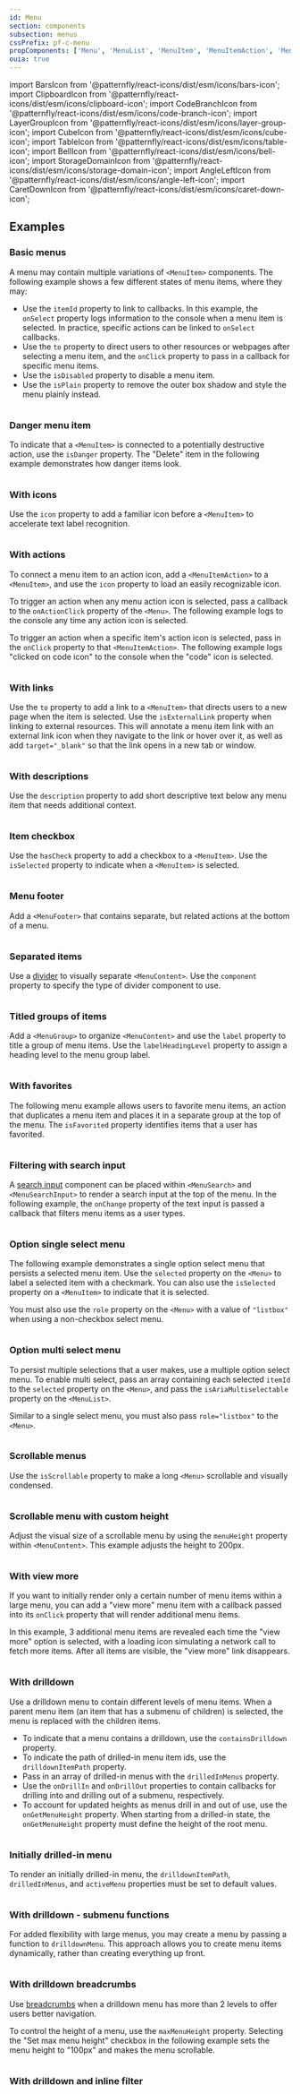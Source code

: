 ```yaml
---
id: Menu
section: components
subsection: menus
cssPrefix: pf-c-menu
propComponents: ['Menu', 'MenuList', 'MenuItem', 'MenuItemAction', 'MenuContent', 'MenuSearch', 'MenuSearchInput', 'MenuGroup']
ouia: true
---
```


import BarsIcon from '@patternfly/react-icons/dist/esm/icons/bars-icon';
import ClipboardIcon from '@patternfly/react-icons/dist/esm/icons/clipboard-icon';
import CodeBranchIcon from '@patternfly/react-icons/dist/esm/icons/code-branch-icon';
import LayerGroupIcon from '@patternfly/react-icons/dist/esm/icons/layer-group-icon';
import CubeIcon from '@patternfly/react-icons/dist/esm/icons/cube-icon';
import TableIcon from '@patternfly/react-icons/dist/esm/icons/table-icon';
import BellIcon from '@patternfly/react-icons/dist/esm/icons/bell-icon';
import StorageDomainIcon from '@patternfly/react-icons/dist/esm/icons/storage-domain-icon';
import AngleLeftIcon from '@patternfly/react-icons/dist/esm/icons/angle-left-icon';
import CaretDownIcon from '@patternfly/react-icons/dist/esm/icons/caret-down-icon';

## Examples

### Basic menus

A menu may contain multiple variations of `<MenuItem>` components. The following example shows a few different states of menu items, where they may:

- Use the `itemId` property to link to callbacks. In this example, the `onSelect` property logs information to the console when a menu item is selected. In practice, specific actions can be linked to `onSelect` callbacks.
- Use the `to` property to direct users to other resources or webpages after selecting a menu item, and the `onClick` property to pass in a callback for specific menu items.
- Use the `isDisabled` property to disable a menu item.
- Use the `isPlain` property to remove the outer box shadow and style the menu plainly instead.

```ts file="MenuBasic.tsx"

```

### Danger menu item

To indicate that a `<MenuItem>` is connected to a potentially destructive action, use the `isDanger` property. The "Delete" item in the following example demonstrates how danger items look.

```ts file="MenuDangerMenuItem.tsx"

```

### With icons

Use the `icon` property to add a familiar icon before a `<MenuItem>` to accelerate text label recognition.

```ts file="MenuWithIcons.tsx"

```

### With actions

To connect a menu item to an action icon, add a `<MenuItemAction>` to a `<MenuItem>`, and use the `icon` property to load an easily recognizable icon.

To trigger an action when any menu action icon is selected, pass a callback to the `onActionClick` property of the `<Menu>`. The following example logs to the console any time any action icon is selected.

To trigger an action when a specific item's action icon is selected, pass in the `onClick` property to that `<MenuItemAction>`. The following example logs "clicked on code icon" to the console when the "code" icon is selected.

```ts file="MenuWithActions.tsx"

```

### With links

Use the `to` property to add a link to a `<MenuItem>` that directs users to a new page when the item is selected. Use the `isExternalLink` property when linking to external resources. This will annotate a menu item link with an external link icon when they navigate to the link or hover over it, as well as add `target="_blank"` so that the link opens in a new tab or window.

```ts file="MenuWithLinks.tsx"

```

### With descriptions

Use the `description` property to add short descriptive text below any menu item that needs additional context.

```ts file="MenuWithDescription.tsx"

```

### Item checkbox

Use the `hasCheck` property to add a checkbox to a `<MenuItem>`. Use the `isSelected` property to indicate when a `<MenuItem>` is selected.

```ts file="./MenuWithCheckbox.tsx"

```

### Menu footer

Add a `<MenuFooter>` that contains separate, but related actions at the bottom of a menu.

```ts file="MenuWithFooter.tsx"

```

### Separated items

Use a [divider](/components/divider) to visually separate `<MenuContent>`. Use the `component` property to specify the type of divider component to use.

```ts file="MenuWithSeparators.tsx"

```

### Titled groups of items

Add a `<MenuGroup>` to organize `<MenuContent>` and use the `label` property to title a group of menu items. Use the `labelHeadingLevel` property to assign a heading level to the menu group label.

```ts file="MenuWithTitledGroups.tsx"

```

### With favorites

The following menu example allows users to favorite menu items, an action that duplicates a menu item and places it in a separate group at the top of the menu. The `isFavorited` property identifies items that a user has favorited.

```ts file="MenuWithFavorites.tsx"

```

### Filtering with search input

A [search input](/components/search-input) component can be placed within `<MenuSearch>` and `<MenuSearchInput>` to render a search input at the top of the menu. In the following example, the `onChange` property of the text input is passed a callback that filters menu items as a user types.

```ts file="MenuFilteringWithSearchInput.tsx"

```

### Option single select menu

The following example demonstrates a single option select menu that persists a selected menu item. Use the `selected` property on the `<Menu>` to label a selected item with a checkmark. You can also use the `isSelected` property on a `<MenuItem>` to indicate that it is selected.

You must also use the `role` property on the `<Menu>` with a value of `"listbox"` when using a non-checkbox select menu.

```ts file="MenuOptionSingleSelect.tsx"

```

### Option multi select menu

To persist multiple selections that a user makes, use a multiple option select menu. To enable multi select, pass an array containing each selected `itemId` to the `selected` property on the `<Menu>`, and pass the `isAriaMultiselectable` property on the `<MenuList>`.

Similar to a single select menu, you must also pass `role="listbox"` to the `<Menu>`.

```ts file="MenuOptionMultiSelect.tsx"

```

### Scrollable menus

Use the `isScrollable` property to make a long `<Menu>` scrollable and visually condensed.

```ts file="MenuScrollable.tsx"

```

### Scrollable menu with custom height

Adjust the visual size of a scrollable menu by using the `menuHeight` property within `<MenuContent>`. This example adjusts the height to 200px.

```ts file="MenuScrollableCustomMenuHeight.tsx"

```

### With view more

If you want to initially render only a certain number of menu items within a large menu, you can add a "view more" menu item with a callback passed into its `onClick` property that will render additional menu items.

In this example, 3 additional menu items are revealed each time the "view more" option is selected, with a loading icon simulating a network call to fetch more items. After all items are visible, the "view more" link disappears.

```ts file="MenuWithViewMore.tsx"

```

### With drilldown

Use a drilldown menu to contain different levels of menu items. When a parent menu item (an item that has a submenu of children) is selected, the menu is replaced with the children items.

- To indicate that a menu contains a drilldown, use the `containsDrilldown` property.
- To indicate the path of drilled-in menu item ids, use the `drilldownItemPath` property.
- Pass in an array of drilled-in menus with the `drilledInMenus` property.
- Use the `onDrillIn` and `onDrillOut` properties to contain callbacks for drilling into and drilling out of a submenu, respectively.
- To account for updated heights as menus drill in and out of use, use the `onGetMenuHeight` property. When starting from a drilled-in state, the `onGetMenuHeight` property must define the height of the root menu.

```ts file="./MenuWithDrilldown.tsx" isBeta

```

### Initially drilled-in menu

To render an initially drilled-in menu, the `drilldownItemPath`, `drilledInMenus`, and `activeMenu` properties must be set to default values.

```ts file="./MenuWithDrilldownInitialState.tsx" isBeta

```

### With drilldown - submenu functions

For added flexibility with large menus, you may create a menu by passing a function to `drilldownMenu`. This approach allows you to create menu items dynamically, rather than creating everything up front.

```ts file="./MenuWithDrilldownSubmenuFunctions.tsx" isBeta

```

### With drilldown breadcrumbs

Use [breadcrumbs](/components/breadcrumb) when a drilldown menu has more than 2 levels to offer users better navigation.

To control the height of a menu, use the `maxMenuHeight` property. Selecting the "Set max menu height" checkbox in the following example sets the menu height to "100px" and makes the menu scrollable.

```ts file="MenuWithDrilldownBreadcrumbs.tsx" isBeta

```

### With drilldown and inline filter

```ts file="MenuFilterDrilldown.tsx"

```
